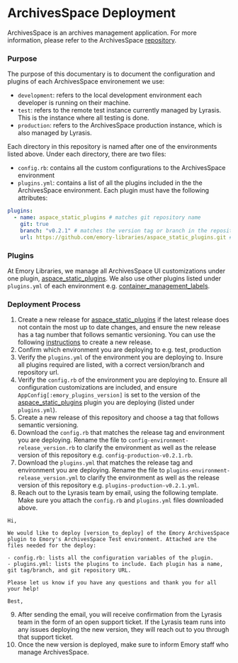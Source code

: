 # ArchivesSpace Deployment

ArchivesSpace is an archives management application. For more information, please refer to the ArchivesSpace [repository](https://github.com/archivesspace/archivesspace).

### Purpose

The purpose of this documentary is to document the configuration and plugins of each ArchivesSpace environement we use:
- `development`: refers to the local development environment each developer is running on their machine.
- `test`: refers to the remote test instance currently managed by Lyrasis. This is the instance where all testing is done.
- `production`: refers to the ArchivesSpace production instance, which is also managed by Lyrasis.

Each directory in this repository is named after one of the environments listed above. Under each directory, there are two files:

- `config.rb`: contains all the custom configurations to the ArchivesSpace environment
- `plugins.yml`: contains a list of all the plugins included in the the ArchivesSpace environment. Each plugin must have the following attributes:

```yml
plugins:
  - name: aspace_static_plugins # matches git repository name
    git: true
    branch: "v0.2.1" # matches the version tag or branch in the repository
    url: https://github.com/emory-libraries/aspace_static_plugins.git # url of the plugin's git repository
```

### Plugins

At Emory Libraries, we manage all ArchivesSpace UI customizations under one plugin, [aspace_static_plugins](https://github.com/emory-libraries/aspace_static_plugins). We also use other plugins listed under `plugins.yml` of each environment e.g. [container_management_labels](https://github.com/emory-libraries/container_management_labels).

### Deployment Process

1. Create a new release for [aspace_static_plugins](https://github.com/emory-libraries/aspace_static_plugins) if the latest release does not contain the most up to date changes, and ensure the new release has a tag number that follows semantic versioning. You can use the following [instructions](https://docs.github.com/en/repositories/releasing-projects-on-github/managing-releases-in-a-repository) to create a new release.
2. Confirm which environment you are deploying to e.g. test, production
3. Verify the `plugins.yml` of the environment you are deploying to. Insure all plugins required are listed, with a correct version/branch and repository url.
4. Verify the `config.rb` of the environment you are deploying to. Ensure all configuration customizations are included, and ensure `AppConfig[:emory_plugins_version]` is set to the version of the [aspace_static_plugins](https://github.com/emory-libraries/aspace_static_plugins) plugin you are deploying (listed under `plugins.yml`).
5. Create a new release of this repository and choose a tag that follows semantic versioning.
6. Download the `config.rb` that matches the release tag and environment you are deploying. Rename the file to `config-environment-release_version.rb` to clarify the environment as well as the release version of this repository e.g. `config-production-v0.2.1.rb`.
7. Download the `plugins.yml` that matches the release tag and environment you are deploying. Rename the file to `plugins-environment-release_version.yml` to clarify the environment as well as the release version of this repository e.g. `plugins-production-v0.2.1.yml`.
8. Reach out to the Lyrasis team by email, using the following template. Make sure you attach the `config.rb` and `plugins.yml` files downloaded above.

```
Hi,

We would like to deploy [version_to_deploy] of the Emory ArchivesSpace plugin to Emory's ArchivesSpace Test environment. Attached are the files needed for the deploy:

- config.rb: lists all the configuration variables of the plugin.
- plugins.yml: lists the plugins to include. Each plugin has a name, git tag/branch, and git repository URL.

Please let us know if you have any questions and thank you for all your help!

Best,
```
9. After sending the email, you will receive confirmation from the Lyrasis team in the form of an open support ticket. If the Lyrasis team runs into any issues deploying the new version, they will reach out to you through that support ticket.
10. Once the new version is deployed, make sure to inform Emory staff who manage ArchivesSpace.






